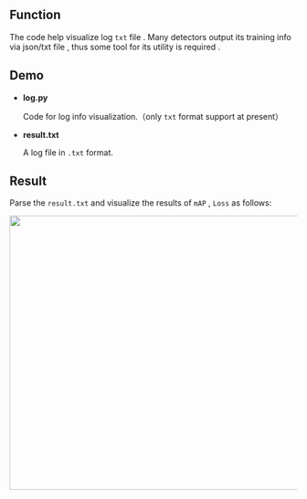 ## Function 
The code help visualize log `txt` file . Many detectors output its training info via json/txt  file , thus some tool for its utility is required .

## Demo 
* **log.py**  

  Code for log info visualization.（only `txt` format support at present）  

* **result.txt**  

  A log file in `.txt` format.


## Result    
Parse the `result.txt`   and visualize the results of `mAP` , `Loss`  as follows:

<div align=center><img width="800" height="480" src="https://github.com/ming71/toolbox/blob/master/log_show/log.png"/></div><br/>
